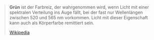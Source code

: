 > **Grün** ist der Farbreiz, der wahrgenommen wird, wenn Licht mit einer spektralen Verteilung ins Auge fällt, bei der fast nur Wellenlängen zwischen 520 und 565 nm vorkommen. Licht mit dieser Eigenschaft kann auch als Körperfarbe remittiert sein.
>
> [Wikipedia](https://de.wikipedia.org/wiki/Gr%C3%BCn)